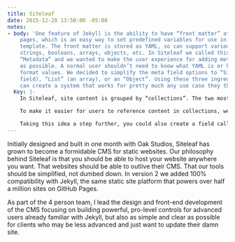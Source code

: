 ```yaml
---
title: Siteleaf
date: 2015-12-28 13:50:00 -05:00
notes:
- body: 'One feature of Jekyll is the ability to have “front matter” attached to your
    pages, which is an easy way to set predefined variables for use in the page’s
    template. The front matter is stored as YAML, so can support various value types:
    strings, booleans, arrays, objects, etc. In Siteleaf we called this type of content
    “Metadata” and we wanted to make the user experience for adding metadata as simple
    as possible. A normal user shouldn’t need to know what YAML is or how to properly
    format values. We decided to simplify the meta field options to “Simple” (a text
    field), “List” (an array), or an “Object”. Using these three ingredients a user
    can create a system that works for pretty much any use case they throw at it.'
  Key: |-
    In Siteleaf, site content is grouped by “collections”. The two most basic collections are “Pages” and “Posts”, but you can add additional collections that fit your site’s content, like “People”, “Videos”, and so on.

    To make it easier for users to reference content in collections, we built a system where a metadata field’s controls would adapt based on the field’s “key”. If you have a collection called “People” and you created a meta field with a key called “Person”, it would turn into a dropdown menu with options autofilled based on the existing content in the “People” collection.

    Taking this idea a step further, you could also create a field called “file” or “header image” and an upload button would appear in the field.
---
```


Initially designed and built in one month with Oak Studios, Siteleaf has grown to become a formidable CMS for static websites. Our philosophy behind Siteleaf is that you should be able to host your website anywhere you want. That websites should be able to outlive their CMS. That our tools should be simplified, not dumbed down. In version 2 we added 100% compatibility with Jekyll, the same static site platform that powers over half a million sites on GitHub Pages.

As part of the 4 person team, I lead the design and front-end development of the CMS focusing on building powerful, pro-level controls for advanced users already familiar with Jekyll, but also as simple and clear as possible for clients who may be less advanced and just want to update their damn site.